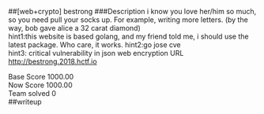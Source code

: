##[web+crypto] bestrong 
###Description 
i know you love her/him so much, so you need pull your socks up. For example, writing more letters. (by the way, bob gave alice a 32 carat diamond)   
hint1:this website is based golang, and my friend told me, i should use the latest package. Who care, it works. 
hint2:go jose cve   
hint3: critical vulnerability in json web encryption
URL http://bestrong.2018.hctf.io  

Base Score 1000.00   
Now Score 1000.00   
Team solved 0  
##writeup